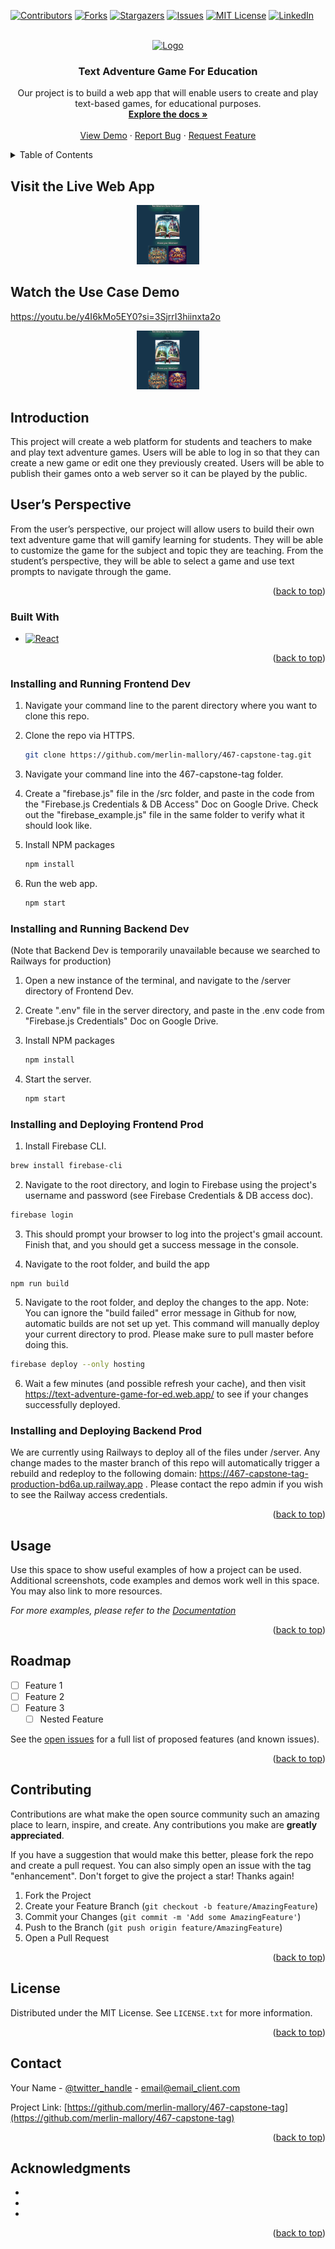 <!-- Improved compatibility of back to top link: See: https://github.com/othneildrew/Best-README-Template/pull/73 -->
<a name="readme-top"></a>
<!--
*** Thanks for checking out the Best-README-Template. If you have a suggestion
*** that would make this better, please fork the repo and create a pull request
*** or simply open an issue with the tag "enhancement".
*** Don't forget to give the project a star!
*** Thanks again! Now go create something AMAZING! :D
-->



<!-- PROJECT SHIELDS -->
<!--
*** I'm using markdown "reference style" links for readability.
*** Reference links are enclosed in brackets [ ] instead of parentheses ( ).
*** See the bottom of this document for the declaration of the reference variables
*** for contributors-url, forks-url, etc. This is an optional, concise syntax you may use.
*** https://www.markdownguide.org/basic-syntax/#reference-style-links
-->
[![Contributors][contributors-shield]][contributors-url]
[![Forks][forks-shield]][forks-url]
[![Stargazers][stars-shield]][stars-url]
[![Issues][issues-shield]][issues-url]
[![MIT License][license-shield]][license-url]
[![LinkedIn][linkedin-shield]][linkedin-url]



<!-- PROJECT LOGO -->
<br />
<div align="center">
  <a href="https://github.com/merlin-mallory/467-capstone-tag">
    <img src="src/img/splash_img.png" alt="Logo" height = "50%" width = "50%">
  </a>

<h3 align="center">Text Adventure Game For Education</h3>

  <p align="center">
    Our project is to build a web app that will enable users to create and play text-based games, for educational purposes. 
    <br />
    <a href="https://github.com/merlin-mallory/467-capstone-tag"><strong>Explore the docs »</strong></a>
    <br />
    <br />
    <a href="https://text-adventure-game-for-ed.web.app/">View Demo</a>
    ·
    <a href="https://github.com/merlin-mallory/467-capstone-tag/issues">Report Bug</a>
    ·
    <a href="https://github.com/merlin-mallory/467-capstone-tag/issues">Request Feature</a>
  </p>
</div>



<!-- TABLE OF CONTENTS -->
<details>
  <summary>Table of Contents</summary>
  <ol>
    <li>
      <a href="#about-the-project">About The Project</a>
      <ul>
        <li><a href="#built-with">Built With</a></li>
      </ul>
    </li>
    <li>
      <a href="#getting-started">Getting Started</a>
      <ul>
        <li><a href="#prerequisites">Prerequisites</a></li>
        <li><a href="#installation">Installation</a></li>
      </ul>
    </li>
    <li><a href="#usage">Usage</a></li>
    <li><a href="#roadmap">Roadmap</a></li>
    <li><a href="#contributing">Contributing</a></li>
    <li><a href="#license">License</a></li>
    <li><a href="#contact">Contact</a></li>
    <li><a href="#acknowledgments">Acknowledgments</a></li>
  </ol>
</details>



<!-- ABOUT THE PROJECT -->
## Visit the Live Web App

<div align="center">
  <a href="https://github.com/merlin-mallory/467-capstone-tag">
    <a href="https://text-adventure-game-for-ed.web.app/"><img src="src/img/Screenshot 2023-12-05-1.png" alt="Logo" height = "20%" width = "20%"></a>
  </a>
</div>

## Watch the Use Case Demo
https://youtu.be/y4I6kMo5EY0?si=3SjrrI3hiinxta2o
<div align="center">
  <a href="https://youtu.be/y4I6kMo5EY0?si=Cshs-ZTor2_A3Vpe"><img src="src/img/Screenshot 2023-12-05-1.png" height="20%" width = "20%"></a>
</div>

<h2>Introduction</h2> 
This project will create a web platform for students and teachers to make and play text adventure games. Users will be able to log in so that they can create a new game or edit one they previously created. Users will be able to publish their games onto a web server so it can be played by the public. 

<h2>User’s Perspective</h2>
From the user’s perspective, our project will allow users to build their own text adventure game that will gamify learning for students. They will be able to customize the game for the subject and topic they are teaching. From the student’s perspective, they will be able to select a game and use text prompts to navigate through the game.  


<p align="right">(<a href="#readme-top">back to top</a>)</p>



### Built With

* [![React][React.js]][React-url]


<p align="right">(<a href="#readme-top">back to top</a>)</p>



<!-- GETTING STARTED -->


### Installing and Running Frontend Dev

1. Navigate your command line to the parent directory where you want to clone this repo.

2. Clone the repo via HTTPS.
   ```sh
   git clone https://github.com/merlin-mallory/467-capstone-tag.git
   ```
2. Navigate your command line into the 467-capstone-tag folder.

4. Create a "firebase.js" file in the /src folder, and paste in the code from the "Firebase.js Credentials & DB Access" Doc on Google Drive. Check out the "firebase_example.js" file in the same folder to verify what it should look like.

5. Install NPM packages
   ```sh
   npm install
   ```

6. Run the web app.
    ```sh
    npm start
    ```

### Installing and Running Backend Dev

(Note that Backend Dev is temporarily unavailable because we searched to Railways for production)

1. Open a new instance of the terminal, and navigate to the /server directory of Frontend Dev.

2. Create ".env" file in the server directory, and paste in the .env code from "Firebase.js Credentials" Doc on Google Drive.

3. Install NPM packages
   ```sh
   npm install
   ```

4. Start the server.
    ```sh
    npm start
    ```

### Installing and Deploying Frontend Prod

1. Install Firebase CLI.
  ```sh
  brew install firebase-cli
  ```

2. Navigate to the root directory, and login to Firebase using the project's username and password (see Firebase Credentials & DB access doc).
  ```sh
  firebase login
  ```

3. This should prompt your browser to log into the project's gmail account. Finish that, and you should get a success message in the console.

4. Navigate to the root folder, and build the app
  ```
  npm run build
  ```

5. Navigate to the root folder, and deploy the changes to the app.
   Note: You can ignore the "build failed" error message in Github for now, automatic builds are not set up yet. This command will manually deploy your current directory to prod. Please make sure to pull master before doing this.
  ```sh
  firebase deploy --only hosting
  ```

6. Wait a few minutes (and possible refresh your cache), and then visit https://text-adventure-game-for-ed.web.app/ to see if your changes successfully deployed.

### Installing and Deploying Backend Prod

We are currently using Railways to deploy all of the files under /server. Any change mades to the master branch of this repo will automatically trigger a rebuild and redeploy to the following domain: https://467-capstone-tag-production-bd6a.up.railway.app . Please contact the repo admin if you wish to see the Railway access credentials.

<p align="right">(<a href="#readme-top">back to top</a>)</p>



<!-- USAGE EXAMPLES -->
## Usage

Use this space to show useful examples of how a project can be used. Additional screenshots, code examples and demos work well in this space. You may also link to more resources.

_For more examples, please refer to the [Documentation](https://example.com)_

<p align="right">(<a href="#readme-top">back to top</a>)</p>



<!-- ROADMAP -->
## Roadmap

- [ ] Feature 1
- [ ] Feature 2
- [ ] Feature 3
    - [ ] Nested Feature

See the [open issues](https://github.com/merlin-mallory/467-capstone-tag/issues) for a full list of proposed features (and known issues).

<p align="right">(<a href="#readme-top">back to top</a>)</p>



<!-- CONTRIBUTING -->
## Contributing

Contributions are what make the open source community such an amazing place to learn, inspire, and create. Any contributions you make are **greatly appreciated**.

If you have a suggestion that would make this better, please fork the repo and create a pull request. You can also simply open an issue with the tag "enhancement".
Don't forget to give the project a star! Thanks again!

1. Fork the Project
2. Create your Feature Branch (`git checkout -b feature/AmazingFeature`)
3. Commit your Changes (`git commit -m 'Add some AmazingFeature'`)
4. Push to the Branch (`git push origin feature/AmazingFeature`)
5. Open a Pull Request

<p align="right">(<a href="#readme-top">back to top</a>)</p>



<!-- LICENSE -->
## License

Distributed under the MIT License. See `LICENSE.txt` for more information.

<p align="right">(<a href="#readme-top">back to top</a>)</p>



<!-- CONTACT -->
## Contact

Your Name - [@twitter_handle](https://twitter.com/twitter_handle) - email@email_client.com

Project Link: [https://github.com/merlin-mallory/467-capstone-tag](https://github.com/merlin-mallory/467-capstone-tag)

<p align="right">(<a href="#readme-top">back to top</a>)</p>



<!-- ACKNOWLEDGMENTS -->
## Acknowledgments

* []()
* []()
* []()

<p align="right">(<a href="#readme-top">back to top</a>)</p>



<!-- MARKDOWN LINKS & IMAGES -->
<!-- https://www.markdownguide.org/basic-syntax/#reference-style-links -->
[contributors-shield]: https://img.shields.io/github/contributors/merlin-mallory/467-capstone-tag.svg?style=for-the-badge
[contributors-url]: https://github.com/merlin-mallory/467-capstone-tag/graphs/contributors
[forks-shield]: https://img.shields.io/github/forks/merlin-mallory/467-capstone-tag.svg?style=for-the-badge
[forks-url]: https://github.com/merlin-mallory/467-capstone-tag/network/members
[stars-shield]: https://img.shields.io/github/stars/merlin-mallory/467-capstone-tag.svg?style=for-the-badge
[stars-url]: https://github.com/merlin-mallory/467-capstone-tag/stargazers
[issues-shield]: https://img.shields.io/github/issues/merlin-mallory/467-capstone-tag.svg?style=for-the-badge
[issues-url]: https://github.com/merlin-mallory/467-capstone-tag/issues
[license-shield]: https://img.shields.io/github/license/merlin-mallory/467-capstone-tag.svg?style=for-the-badge
[license-url]: https://github.com/merlin-mallory/467-capstone-tag/blob/master/LICENSE.txt
[linkedin-shield]: https://img.shields.io/badge/-LinkedIn-black.svg?style=for-the-badge&logo=linkedin&colorB=555
[linkedin-url]: https://linkedin.com/in/linkedin_username
[product-screenshot]: images/screenshot.png
[Next.js]: https://img.shields.io/badge/next.js-000000?style=for-the-badge&logo=nextdotjs&logoColor=white
[Next-url]: https://nextjs.org/
[React.js]: https://img.shields.io/badge/React-20232A?style=for-the-badge&logo=react&logoColor=61DAFB
[React-url]: https://reactjs.org/
[Vue.js]: https://img.shields.io/badge/Vue.js-35495E?style=for-the-badge&logo=vuedotjs&logoColor=4FC08D
[Vue-url]: https://vuejs.org/
[Angular.io]: https://img.shields.io/badge/Angular-DD0031?style=for-the-badge&logo=angular&logoColor=white
[Angular-url]: https://angular.io/
[Svelte.dev]: https://img.shields.io/badge/Svelte-4A4A55?style=for-the-badge&logo=svelte&logoColor=FF3E00
[Svelte-url]: https://svelte.dev/
[Laravel.com]: https://img.shields.io/badge/Laravel-FF2D20?style=for-the-badge&logo=laravel&logoColor=white
[Laravel-url]: https://laravel.com
[Bootstrap.com]: https://img.shields.io/badge/Bootstrap-563D7C?style=for-the-badge&logo=bootstrap&logoColor=white
[Bootstrap-url]: https://getbootstrap.com
[JQuery.com]: https://img.shields.io/badge/jQuery-0769AD?style=for-the-badge&logo=jquery&logoColor=white
[JQuery-url]: https://jquery.com 
